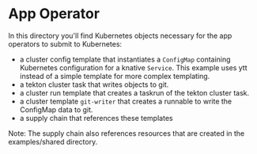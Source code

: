 # App Operator

In this directory you'll find Kubernetes objects necessary for the app
operators to submit to Kubernetes:

- a cluster config template that instantiates a `ConfigMap` containing Kubernetes
  configuration for a knative `Service`. This example uses
  ytt instead of a simple template for more complex templating.
- a tekton cluster task that writes objects to git.
- a cluster run template that creates a taskrun of the tekton cluster task.
- a cluster template `git-writer` that creates a runnable to write the ConfigMap data to git.
- a supply chain that references these templates

Note: The supply chain also references resources that are created in the examples/shared
directory.
